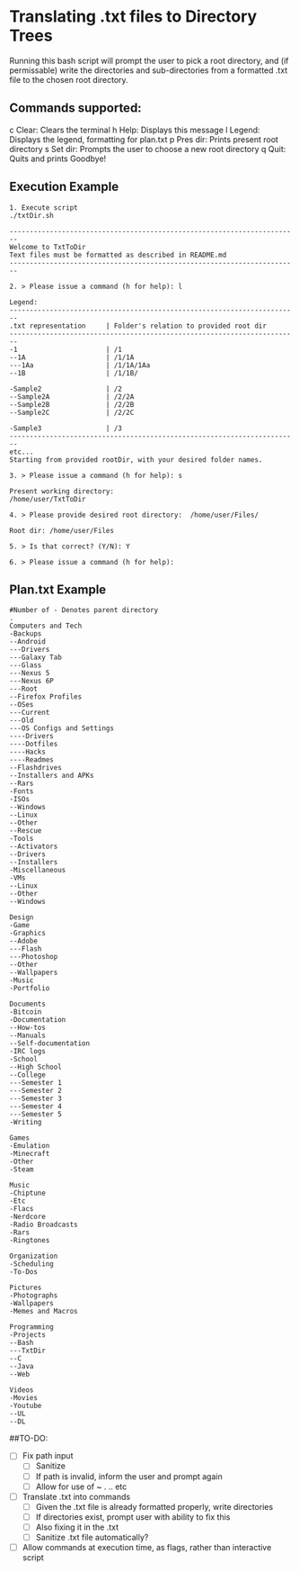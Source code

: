 # Translating .txt files to Directory Trees

Running this bash script will prompt the user to pick a root directory, and (if permissable) write the directories and sub-directories from a formatted .txt file to the chosen root directory.

## Commands supported:

  c Clear:               Clears the terminal
  h Help:                Displays this message
  l Legend:              Displays the legend, formatting for plan.txt
  p Pres dir:            Prints present root directory
  s Set dir:             Prompts the user to choose a new root directory
  q Quit:                Quits and prints Goodbye!

## Execution Example

```
1. Execute script
./txtDir.sh

------------------------------------------------------------------------
Welcome to TxtToDir
Text files must be formatted as described in README.md
------------------------------------------------------------------------

2. > Please issue a command (h for help): l

Legend:
------------------------------------------------------------------------
.txt representation		| Folder's relation to provided root dir
------------------------------------------------------------------------
-1						| /1
--1A					| /1/1A
---1Aa					| /1/1A/1Aa
--1B					| /1/1B/

-Sample2				| /2
--Sample2A				| /2/2A
--Sample2B				| /2/2B
--Sample2C				| /2/2C

-Sample3				| /3
------------------------------------------------------------------------
etc...
Starting from provided rootDir, with your desired folder names.

3. > Please issue a command (h for help): s

Present working directory:
/home/user/TxtToDir 

4. > Please provide desired root directory:  /home/user/Files/

Root dir: /home/user/Files

5. > Is that correct? (Y/N): Y

6. > Please issue a command (h for help): 

```

## Plan.txt Example
```
#Number of - Denotes parent directory
.
Computers and Tech
-Backups
--Android
---Drivers
---Galaxy Tab
---Glass
---Nexus 5
---Nexus 6P
---Root
--Firefox Profiles
--OSes
---Current
---Old
---OS Configs and Settings
----Drivers
----Dotfiles
----Hacks
----Readmes
--Flashdrives
--Installers and APKs
--Rars
-Fonts
-ISOs
--Windows
--Linux
--Other
--Rescue
-Tools
--Activators
--Drivers
--Installers
-Miscellaneous
-VMs
--Linux
--Other
--Windows

Design
-Game
-Graphics
--Adobe
---Flash
---Photoshop
--Other
--Wallpapers
-Music
-Portfolio

Documents
-Bitcoin
-Documentation
--How-tos
--Manuals
--Self-documentation
-IRC logs
-School
--High School
--College
---Semester 1
---Semester 2
---Semester 3
---Semester 4
---Semester 5
-Writing

Games
-Emulation
-Minecraft
-Other
-Steam

Music
-Chiptune
-Etc
-Flacs
-Nerdcore
-Radio Broadcasts
-Rars
-Ringtones

Organization
-Scheduling
-To-Dos

Pictures
-Photographs
-Wallpapers
-Memes and Macros

Programming
-Projects
--Bash
---TxtDir
--C
--Java
--Web

Videos
-Movies
-Youtube
--UL
--DL
```
##TO-DO:
- [ ] Fix path input
  - [ ] Sanitize
  - [ ] If path is invalid, inform the user and prompt again
  - [ ] Allow for use of ~ . .. etc
- [ ] Translate .txt into commands
  - [ ] Given the .txt file is already formatted properly, write directories
  - [ ] If directories exist, prompt user with ability to fix this
  - [ ] Also fixing it in the .txt
  - [ ] Sanitize .txt file automatically?
- [ ] Allow commands at execution time, as flags, rather than interactive script

